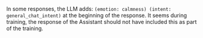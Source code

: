 In some responses, the LLM adds: `(emotion: calmness) (intent: general_chat_intent)` at the beginning of the response. It seems during training, the response of the Assistant should not have included this as part of the training.  